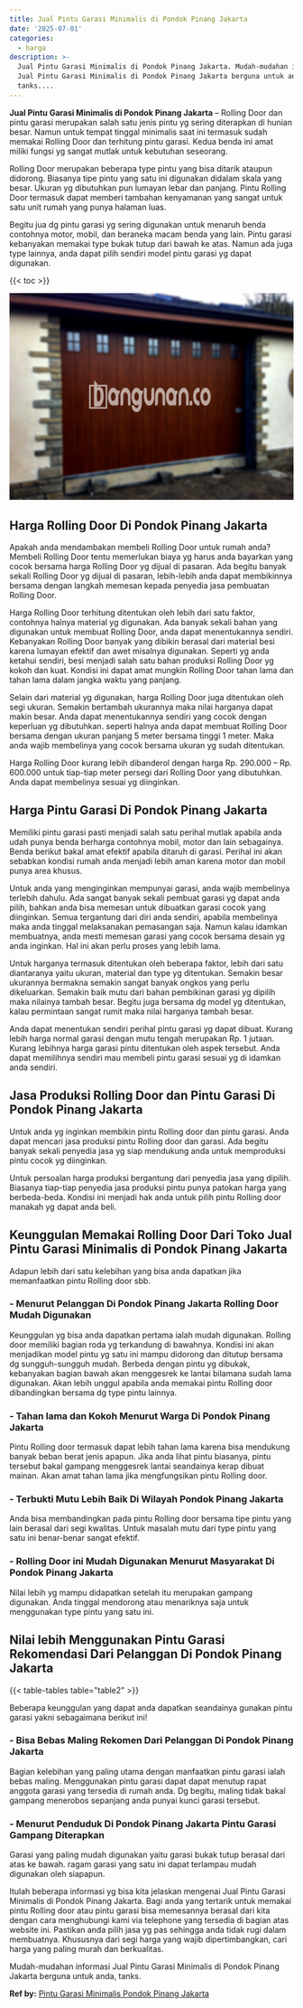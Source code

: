 ```yaml
---
title: Jual Pintu Garasi Minimalis di Pondok Pinang Jakarta
date: '2025-07-01'
categories:
  - harga
description: >-
  Jual Pintu Garasi Minimalis di Pondok Pinang Jakarta. Mudah-mudahan informasi
  Jual Pintu Garasi Minimalis di Pondok Pinang Jakarta berguna untuk anda,
  tanks....
---
```


**Jual Pintu Garasi Minimalis di Pondok Pinang Jakarta** – Rolling Door dan pintu garasi merupakan salah satu jenis pintu yg sering diterapkan di hunian besar. Namun untuk tempat tinggal minimalis saat ini termasuk sudah memakai Rolling Door dan terhitung pintu garasi. Kedua benda ini amat miliki fungsi yg sangat mutlak untuk kebutuhan seseorang.

Rolling Door merupakan beberapa type pintu yang bisa ditarik ataupun didorong. Biasanya tipe pintu yang satu ini digunakan didalam skala yang besar. Ukuran yg dibutuhkan pun lumayan lebar dan panjang. Pintu Rolling Door termasuk dapat memberi tambahan kenyamanan yang sangat untuk satu unit rumah yang punya halaman luas.

Begitu jua dg pintu garasi yg sering digunakan untuk menaruh benda contohnya motor, mobil, dan beraneka macam benda yang lain. Pintu garasi kebanyakan memakai type bukak tutup dari bawah ke atas. Namun ada juga type lainnya, anda dapat pilih sendiri model pintu garasi yg dapat digunakan.

{{< toc >}}

![Jual Pintu Garasi Minimalis di Pondok Pinang Jakarta](/images/pintu-garasi-60.png)

## Harga Rolling Door Di Pondok Pinang Jakarta

Apakah anda mendambakan membeli Rolling Door untuk rumah anda? Membeli Rolling Door tentu memerlukan biaya yg harus anda bayarkan yang cocok bersama harga Rolling Door yg dijual di pasaran. Ada begitu banyak sekali Rolling Door yg dijual di pasaran, lebih-lebih anda dapat membikinnya bersama dengan langkah memesan kepada penyedia jasa pembuatan Rolling Door.

Harga Rolling Door terhitung ditentukan oleh lebih dari satu faktor, contohnya halnya material yg digunakan. Ada banyak sekali bahan yang digunakan untuk membuat Rolling Door, anda dapat menentukannya sendiri. Kebanyakan Rolling Door banyak yang dibikin berasal dari material besi karena lumayan efektif dan awet misalnya digunakan. Seperti yg anda ketahui sendiri, besi menjadi salah satu bahan produksi Rolling Door yg kokoh dan kuat. Kondisi ini dapat amat mungkin Rolling Door tahan lama dan tahan lama dalam jangka waktu yang panjang.

Selain dari material yg digunakan, harga Rolling Door juga ditentukan oleh segi ukuran. Semakin bertambah ukurannya maka nilai harganya dapat makin besar. Anda dapat menentukannya sendiri yang cocok dengan keperluan yg dibutuhkan. seperti halnya anda dapat membuat Rolling Door bersama dengan ukuran panjang 5 meter bersama tinggi 1 meter. Maka anda wajib membelinya yang cocok bersama ukuran yg sudah ditentukan.

Harga Rolling Door kurang lebih dibanderol dengan harga Rp. 290.000 – Rp. 600.000 untuk tiap-tiap meter persegi dari Rolling Door yang dibutuhkan. Anda dapat membelinya sesuai yg diinginkan.

## Harga Pintu Garasi Di Pondok Pinang Jakarta

Memiliki pintu garasi pasti menjadi salah satu perihal mutlak apabila anda udah punya benda berharga contohnya mobil, motor dan lain sebagainya. Benda berikut bakal amat efektif apabila ditaruh di garasi. Perihal ini akan sebabkan kondisi rumah anda menjadi lebih aman karena motor dan mobil punya area khusus.

Untuk anda yang menginginkan mempunyai garasi, anda wajib membelinya terlebih dahulu. Ada sangat banyak sekali pembuat garasi yg dapat anda pilih, bahkan anda bisa memesan untuk dibuatkan garasi cocok yang diinginkan. Semua tergantung dari diri anda sendiri, apabila membelinya maka anda tinggal melaksanakan pemasangan saja. Namun kalau idamkan membuatnya, anda mesti memesan garasi yang cocok bersama desain yg anda inginkan. Hal ini akan perlu proses yang lebih lama.

Untuk harganya termasuk ditentukan oleh beberapa faktor, lebih dari satu diantaranya yaitu ukuran, material dan type yg ditentukan. Semakin besar ukurannya bermakna semakin sangat banyak ongkos yang perlu dikeluarkan. Semakin baik mutu dari bahan pembikinan garasi yg dipilih maka nilainya tambah besar. Begitu juga bersama dg model yg ditentukan, kalau permintaan sangat rumit maka nilai harganya tambah besar.

Anda dapat menentukan sendiri perihal pintu garasi yg dapat dibuat. Kurang lebih harga normal garasi dengan mutu tengah merupakan Rp. 1 jutaan. Kurang lebihnya harga garasi pintu ditentukan oleh aspek tersebut. Anda dapat memilihnya sendiri mau membeli pintu garasi sesuai yg di idamkan anda sendiri.

## Jasa Produksi Rolling Door dan Pintu Garasi Di Pondok Pinang Jakarta

Untuk anda yg inginkan membikin pintu Rolling door dan pintu garasi. Anda dapat mencari jasa produksi pintu Rolling door dan garasi. Ada begitu banyak sekali penyedia jasa yg siap mendukung anda untuk memproduksi pintu cocok yg diinginkan.

Untuk persoalan harga produksi bergantung dari penyedia jasa yang dipilih. Biasanya tiap-tiap penyedia jasa produksi pintu punya patokan harga yang berbeda-beda. Kondisi ini menjadi hak anda untuk pilih pintu Rolling door manakah yg dapat anda beli.

## Keunggulan Memakai Rolling Door Dari Toko Jual Pintu Garasi Minimalis di Pondok Pinang Jakarta

Adapun lebih dari satu kelebihan yang bisa anda dapatkan jika memanfaatkan pintu Rolling door sbb.

### \- Menurut Pelanggan Di Pondok Pinang Jakarta Rolling Door Mudah Digunakan

Keunggulan yg bisa anda dapatkan pertama ialah mudah digunakan. Rolling door memiliki bagian roda yg terkandung di bawahnya. Kondisi ini akan menjadikan model pintu yg satu ini mampu didorong dan ditutup bersama dg sungguh-sungguh mudah. Berbeda dengan pintu yg dibukak, kebanyakan bagian bawah akan menggesrek ke lantai bilamana sudah lama digunakan. Akan lebih unggul apabila anda memakai pintu Rolling door dibandingkan bersama dg type pintu lainnya.

### \- Tahan lama dan Kokoh Menurut Warga Di Pondok Pinang Jakarta

Pintu Rolling door termasuk dapat lebih tahan lama karena bisa mendukung banyak beban berat jenis apapun. Jika anda lihat pintu biasanya, pintu tersebut bakal gampang menggesrek lantai seandainya kerap dibuat mainan. Akan amat tahan lama jika mengfungsikan pintu Rolling door.

### \- Terbukti Mutu Lebih Baik Di Wilayah Pondok Pinang Jakarta

Anda bisa membandingkan pada pintu Rolling door bersama tipe pintu yang lain berasal dari segi kwalitas. Untuk masalah mutu dari type pintu yang satu ini benar-benar sangat efektif.

### \- Rolling Door ini Mudah Digunakan Menurut Masyarakat Di Pondok Pinang Jakarta

Nilai lebih yg mampu didapatkan setelah itu merupakan gampang digunakan. Anda tinggal mendorong atau menariknya saja untuk menggunakan type pintu yang satu ini.

## Nilai lebih Menggunakan Pintu Garasi Rekomendasi Dari Pelanggan Di Pondok Pinang Jakarta

{{< table-tables table="table2" >}}

Beberapa keunggulan yang dapat anda dapatkan seandainya gunakan pintu garasi yakni sebagaimana berikut ini!

### \- Bisa Bebas Maling Rekomen Dari Pelanggan Di Pondok Pinang Jakarta

Bagian kelebihan yang paling utama dengan manfaatkan pintu garasi ialah bebas maling. Menggunakan pintu garasi dapat dapat menutup rapat anggota garasi yang tersedia di rumah anda. Dg begitu, maling tidak bakal gampang menerobos sepanjang anda punyai kunci garasi tersebut.

### \- Menurut Penduduk Di Pondok Pinang Jakarta Pintu Garasi Gampang Diterapkan

Garasi yang paling mudah digunakan yaitu garasi bukak tutup berasal dari atas ke bawah. ragam garasi yang satu ini dapat terlampau mudah digunakan oleh siapapun.

Itulah beberapa informasi yg bisa kita jelaskan mengenai Jual Pintu Garasi Minimalis di Pondok Pinang Jakarta. Bagi anda yang tertarik untuk memakai pintu Rolling door atau pintu garasi bisa memesannya berasal dari kita dengan cara menghubungi kami via telephone yang tersedia di bagian atas website ini. Pastikan anda pilih jasa yg pas sehingga anda tidak rugi dalam membuatnya. Khususnya dari segi harga yang wajib dipertimbangkan, cari harga yang paling murah dan berkualitas.

Mudah-mudahan informasi Jual Pintu Garasi Minimalis di Pondok Pinang Jakarta berguna untuk anda, tanks.

**Ref by:** [Pintu Garasi Minimalis Pondok Pinang Jakarta](https://id.wikipedia.org/wiki/Pintu)
